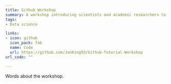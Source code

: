 ```yaml
---
title: Github Workshop
summary: A workshop introducing scientists and academic researchers to Github.
tags:
- Data science

links:
- icon: github
  icon_pack: fab
  name: Code
  url: https://github.com/JonKing93/Github-Tutorial-Workshop
url_code: ""

---
```


  Words about the workshop.
